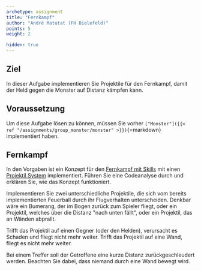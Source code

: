 ```yaml
---
archetype: assignment
title: "Fernkampf"
author: "André Matutat (FH Bielefeld)"
points: 5
weight: 2

hidden: true
---
```



## Ziel

In dieser Aufgabe implementieren Sie Projektile für den Fernkampf, damit der Held gegen die Monster auf Distanz kämpfen kann.

## Voraussetzung

Um diese Aufgabe lösen zu können, müssen Sie vorher `["Monster"]({{< ref "/assignments/group_monster/monster" >}})`{=markdown} implementiert haben.

## Fernkampf

In den Vorgaben ist ein Konzept für den [Fernkampf mit Skills](https://github.com/Programmiermethoden/Dungeon/tree/master/game/src/ecs/components/skill) mit einen [Projektil System](https://github.com/Programmiermethoden/Dungeon/blob/master/game/src/ecs/systems/ProjectileSystem.java) implementiert.
Führen Sie eine Codeanalyse durch und erklären Sie, wie das Konzept funktioniert.

Implementieren Sie zwei unterschiedliche Projektile, die sich vom bereits implementierten Feuerball durch ihr Flugverhalten unterscheiden. Denkbar wäre ein Bumerang, der im Bogen zurück zum Spieler fliegt, oder ein Projektil, welches über die Distanz "nach unten fällt", oder ein Projektil, das an Wänden abprallt.

Trifft das Projektil auf einen Gegner (oder den Helden), verursacht es Schaden und fliegt nicht mehr weiter.
Trifft das Projektil auf eine Wand, fliegt es nicht mehr weiter.

Bei einem Treffer soll der Getroffene eine kurze Distanz zurückgeschleudert werden. Beachten Sie dabei, dass niemand durch eine Wand bewegt wird.


